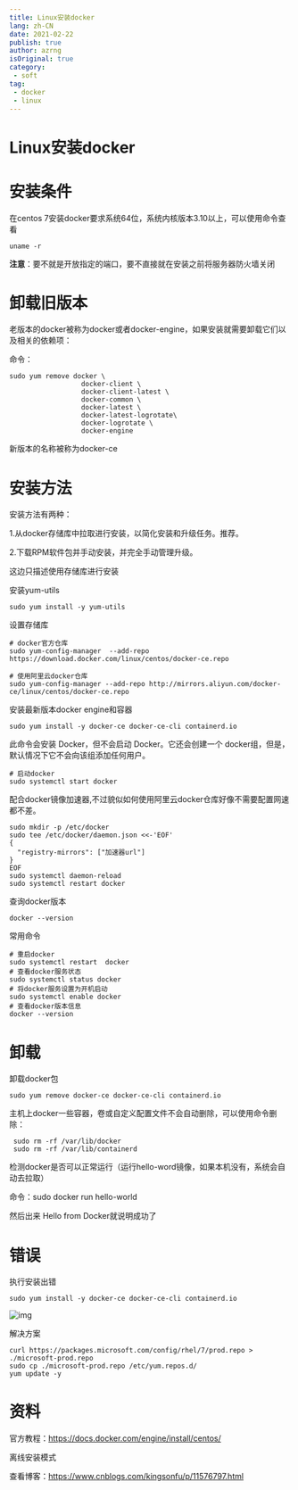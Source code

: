 ```yaml
---
title: Linux安装docker
lang: zh-CN
date: 2021-02-22
publish: true
author: azrng
isOriginal: true
category:
 - soft
tag:
 - docker
 - linux
---
```

# Linux安装docker

# 安装条件

在centos 7安装docker要求系统64位，系统内核版本3.10以上，可以使用命令查看

```
uname -r
```

**注意**：要不就是开放指定的端口，要不直接就在安装之前将服务器防火墙关闭

# 卸载旧版本

老版本的docker被称为docker或者docker-engine，如果安装就需要卸载它们以及相关的依赖项：

命令：

```
sudo yum remove docker \
                  docker-client \
                  docker-client-latest \
                  docker-common \
                  docker-latest \
                  docker-latest-logrotate\
                  docker-logrotate \
                  docker-engine
```

新版本的名称被称为docker-ce

# 安装方法

安装方法有两种：

1.从docker存储库中拉取进行安装，以简化安装和升级任务。推荐。

2.下载RPM软件包并手动安装，并完全手动管理升级。

这边只描述使用存储库进行安装

安装yum-utils

```
sudo yum install -y yum-utils
```

设置存储库

```
# docker官方仓库
sudo yum-config-manager  --add-repo https://download.docker.com/linux/centos/docker-ce.repo

# 使用阿里云docker仓库
sudo yum-config-manager --add-repo http://mirrors.aliyun.com/docker-ce/linux/centos/docker-ce.repo
```

安装最新版本docker engine和容器

```
sudo yum install -y docker-ce docker-ce-cli containerd.io
```

此命令会安装 Docker，但不会启动 Docker。它还会创建一个 docker组，但是，默认情况下它不会向该组添加任何用户。

```
# 启动docker
sudo systemctl start docker
```

配合docker镜像加速器,不过貌似如何使用阿里云docker仓库好像不需要配置网速都不差。

```
sudo mkdir -p /etc/docker
sudo tee /etc/docker/daemon.json <<-'EOF'
{
  "registry-mirrors": ["加速器url"]
}
EOF
sudo systemctl daemon-reload
sudo systemctl restart docker
```

查询docker版本

```
docker --version
```

常用命令

```
# 重启docker
sudo systemctl restart  docker 
# 查看docker服务状态
sudo systemctl status docker
# 将docker服务设置为开机启动
sudo systemctl enable docker
# 查看docker版本信息
docker --version
```

# 卸载

卸载docker包

```
sudo yum remove docker-ce docker-ce-cli containerd.io
```

主机上docker一些容器，卷或自定义配置文件不会自动删除，可以使用命令删除：

```
 sudo rm -rf /var/lib/docker
 sudo rm -rf /var/lib/containerd
```

 

检测docker是否可以正常运行（运行hello-word镜像，如果本机没有，系统会自动去拉取）

命令：sudo docker run hello-world

然后出来 Hello from Docker就说明成功了

# 错误

执行安装出错

```
sudo yum install -y docker-ce docker-ce-cli containerd.io
```

![img](https://gitee.com/AZRNG/picture-storage/raw/master/kbms/1631381660834-2f21de05-73ed-46ab-957b-b05230265697.png)

 解决方案

```
curl https://packages.microsoft.com/config/rhel/7/prod.repo > ./microsoft-prod.repo
sudo cp ./microsoft-prod.repo /etc/yum.repos.d/
yum update -y
```

# 资料

官方教程：https://docs.docker.com/engine/install/centos/

离线安装模式

查看博客：https://www.cnblogs.com/kingsonfu/p/11576797.html